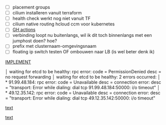 - [ ] placement groups
- [ ] cilium installeren vanuit terraform
- [ ] health check werkt nog niet vanuit TF
- [ ] cilium native routing hcloud ccm voor kubernetes
- [ ] [GH actions](https://developer.hashicorp.com/terraform/tutorials/automation/github-actions)
- [ ] verbinding loopt nu buitenlangs, wil ik dit toch binnenlangs met een jumphost doen? hoe?
- [ ] prefix met clusternaam-omgevingsnaam
- [ ] floating ip switch testen OF ombouwen naar LB (is wel beter denk ik)

[IMPLEMENT](https://github.com/siderolabs/contrib/tree/main/examples/terraform/hcloud/terraform/templates)

│ waiting for etcd to be healthy: rpc error: code = PermissionDenied desc = no request forwarding
│ waiting for etcd to be healthy: 2 errors occurred:
│       * 91.99.48.184: rpc error: code = Unavailable desc = connection error: desc = "transport: Error while dialing: dial tcp 91.99.48.184:50000: i/o timeout"
│       * 49.12.35.142: rpc error: code = Unavailable desc = connection error: desc = "transport: Error while dialing: dial tcp 49.12.35.142:50000: i/o timeout"

[text](https://github.com/sergelogvinov/terraform-talos/blob/main/hetzner/inventory.tf)

[text](https://github.com/hetznercloud/hcloud-cloud-controller-manager)